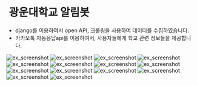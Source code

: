 #  광운대학교 알림봇
* django를 이용하여서 open API, 크롤링을 사용하여 데이터를 수집하였습니다.
* 카카오톡 자동응답api를 이용하여서, 사용자들에게 학교 관련 정보들을 제공합니다.

![ex_screenshot](./readme_images/1.jpg)
![ex_screenshot](./readme_images/2.jpg)
![ex_screenshot](./readme_images/3.jpg)
![ex_screenshot](./readme_images/4.jpg)
![ex_screenshot](./readme_images/5.jpg)
![ex_screenshot](./readme_images/6.jpg)
![ex_screenshot](./readme_images/7.jpg)
![ex_screenshot](./readme_images/8.jpg)
![ex_screenshot](./readme_images/9.jpg)
![ex_screenshot](./readme_images/10.jpg)
![ex_screenshot](./readme_images/11.jpg)
![ex_screenshot](./readme_images/12.jpg)
![ex_screenshot](./readme_images/13.jpg)
![ex_screenshot](./readme_images/14.jpg)
